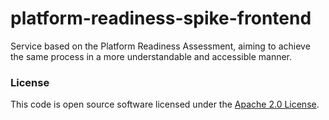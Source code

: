 
# platform-readiness-spike-frontend

Service based on the Platform Readiness Assessment, aiming to achieve the same process in a more understandable and accessible manner.  

### License

This code is open source software licensed under the [Apache 2.0 License]("http://www.apache.org/licenses/LICENSE-2.0.html").